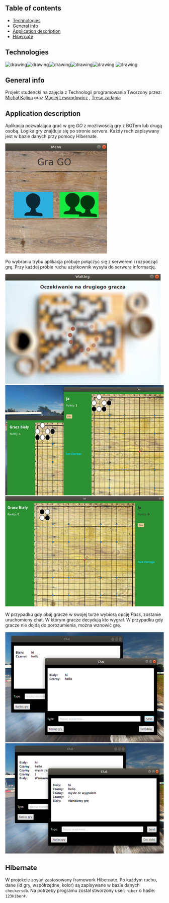 ## Table of contents
* [Technologies](#technologies)
* [General info](#general-info)
* [Application description](#Application-description)
* [Hibernate](#Hibernate)
	

## Technologies
<img src="https://hsto.org/webt/rg/a1/3b/rga13bp-mbl4ljkpbd-fuu6pzfw.png" alt="drawing" height=50px/><img src="https://vignette.wikia.nocookie.net/jfx/images/5/5a/JavaFXIsland600x300.png/revision/latest?cb=20070917150551" alt="drawing" height=50px/><img 
src="https://i0.wp.com/gluonhq.com/wp-content/uploads/2015/02/SceneBuilderLogo.png?fit=781%2C781&ssl=1" alt="drawing" height=50px/><img 
src="https://www.techcentral.ie/wp-content/uploads/2019/07/Java_jdk_logo_web-372x210.jpg" alt="drawing" height=50px/><img 
src="https://upload.wikimedia.org/wikipedia/commons/thumb/d/d5/IntelliJ_IDEA_Logo.svg/1024px-IntelliJ_IDEA_Logo.svg.png" alt="drawing" height=50px/> <img src="https://kosiorowski.net/wp-content/uploads/2013/11/hibernate1.png" alt="drawing" height=50px/> 


## General info
Projekt studencki na zajęcia z Technologii programowania
Tworzony przez:
[Michał Kalina](https://github.com/KalinaMichal) oraz 
[Maciej Lewandowicz](https://github.com/sasuke5055) , 
[Tresc zadania](https://cs.pwr.edu.pl/macyna/TPLab04.pdf)

## Application description
Aplikacja pozwalająca grać w grę *GO* z możliwością gry z BOTem lub drugą osobą.
Logika gry znajduje się po stronie servera.
Każdy ruch zapisywany jest w bazie danych przy pomocy Hibernate.

<img src="https://github.com/KalinaMichal/projectGO/blob/master/Tresc_zadania/pics/menu.png" alt="drawing" height=350px/> 

Po wybraniu trybu aplikacja próbuje połączyć się z serwerem i rozpocząć grę. Przy każdej próbie ruchu użytkownik wysyła do serwera informację. 

<img src="https://github.com/KalinaMichal/projectGO/blob/master/Tresc_zadania/pics/loading.png" alt="drawing" height=350px/> 
<img src="https://github.com/KalinaMichal/projectGO/blob/master/Tresc_zadania/pics/game.png" alt="drawing" height=350px/> 
<img src="https://github.com/KalinaMichal/projectGO/blob/master/Tresc_zadania/pics/gif.gif" alt="drawing" height=350px/> 

W przypadku gdy obaj gracze w swojej turze wybiorą opcję *Pass*, zostanie uruchomiony chat. W którym gracze decydują kto wygrał. W przypadku gdy gracze nie dojdą do porozumienia, można wznowić grę.
          
<img src="https://github.com/KalinaMichal/projectGO/blob/master/Tresc_zadania/pics/chat1.png" alt="drawing" height=350px/> 
<img src="https://github.com/KalinaMichal/projectGO/blob/master/Tresc_zadania/pics/chat2.png" alt="drawing" height=350px/> 

## Hibernate
W projekcie został zastosowany framework Hibernate. 
Po każdym ruchu, dane (id gry, współrzędne, kolor) są zapisywane w bazie danych ``checkersdb``. 
Na potrzeby programu został stworzony user: ``hiber`` o haśle: ``123Hiber#``.
